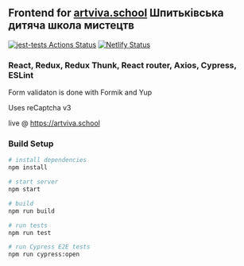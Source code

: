 ## Frontend for [artviva.school](https://artviva.school) Шпитьківська дитяча школа мистецтв

[![jest-tests Actions Status](https://github.com/GavrilenkoGeorgi/artviva-frontend/workflows/jest-tests/badge.svg)](https://github.com/GavrilenkoGeorgi/artviva-frontend/actions)
[![Netlify Status](https://api.netlify.com/api/v1/badges/87644f91-b3d0-4a87-ac7a-eaecb6e39c5f/deploy-status)](https://app.netlify.com/sites/artviva/deploys)

### React, Redux, Redux Thunk, React router, Axios, Cypress, ESLint

Form validaton is done with Formik and Yup

Uses reCaptcha v3

live @ https://artviva.school

### Build Setup

``` bash
# install dependencies
npm install

# start server
npm start

# build
npm run build

# run tests
npm run test

# run Cypress E2E tests
npm run cypress:open

```
